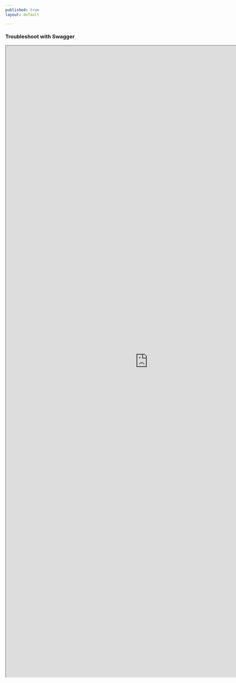 ```yaml
---
published: true
layout: default

---
```

### Troubleshoot with Swagger

<iframe id="inlineFrameExample"
    title="Inline Frame Example"
    width="900"
    height="2000"
    src="https://editor.swagger.io/">
</iframe>

<body id="overview"></body>
